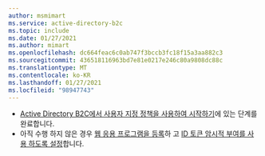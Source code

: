 ```yaml
---
author: msmimart
ms.service: active-directory-b2c
ms.topic: include
ms.date: 01/27/2021
ms.author: mimart
ms.openlocfilehash: dc664feac6c0ab747f3bccb3fc18f15a3aa882c3
ms.sourcegitcommit: 436518116963bd7e81e0217e246c80a9808dc88c
ms.translationtype: MT
ms.contentlocale: ko-KR
ms.lasthandoff: 01/27/2021
ms.locfileid: "98947743"
---
```

* [Active Directory B2C에서 사용자 지정 정책을 사용하여 시작하기](../articles/active-directory-b2c/custom-policy-get-started.md)에 있는 단계를 완료합니다.
* 아직 수행 하지 않은 경우 [웹 응용 프로그램을 등록](../articles/active-directory-b2c/tutorial-register-applications.md)하 고 [ID 토큰 암시적 부여를 사용 하도록 설정](../articles/active-directory-b2c/tutorial-register-applications.md#enable-id-token-implicit-grant)합니다.


